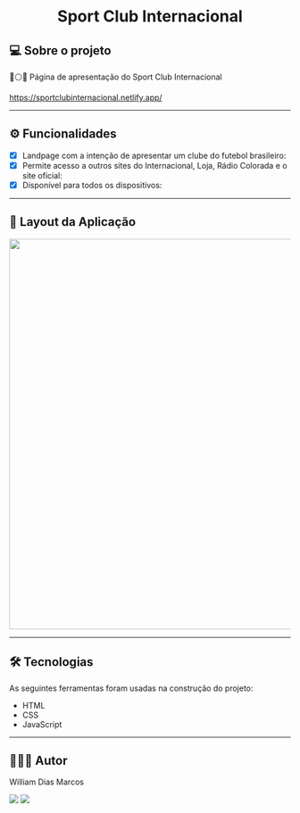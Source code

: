 <h1 align="center"> Sport Club Internacional </h1>

## 💻 Sobre o projeto

🔴⚪️🔴 Página de apresentação do Sport Club Internacional

https://sportclubinternacional.netlify.app/

---

## ⚙️ Funcionalidades

- [x] Landpage com a intenção de apresentar um clube do futebol brasileiro:
- [x] Permite acesso a outros sites do Internacional, Loja, Rádio Colorada e o site oficial:
- [x] Disponível para todos os dispositivos:

---

## 📱 Layout da Aplicação

<p text  align="center">
<img img width= "700" src= ""> 
</p>


---

## 🛠 Tecnologias

As seguintes ferramentas foram usadas na construção do projeto:

- HTML
- CSS
- JavaScript

---

## 👨🏼‍💻 Autor

William Dias Marcos

 <a href = "mailto:william.diasmarcos@gmail.com"><img src="https://img.shields.io/badge/-Gmail-%23333?style=for-the-badge&logo=gmail&logoColor=white"        target="_blank"></a>
 <a href="https://www.linkedin.com/in/william-dias-marcos-25981a192" target="_blank"><img src="https://img.shields.io/badge/-LinkedIn-%230077B5?style=for-the-badge&logo=linkedin&logoColor=white" target="_blank"></a>
